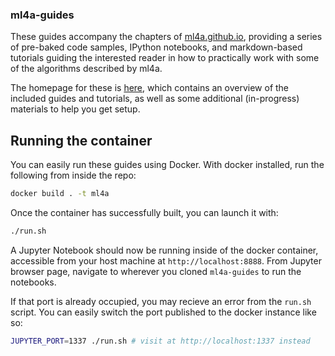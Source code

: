 ### ml4a-guides

These guides accompany the chapters of [ml4a.github.io](http://ml4a.github.io), providing a series of pre-baked code samples, IPython notebooks, and markdown-based tutorials guiding the interested reader in how to practically work with some of the algorithms described by ml4a.

The homepage for these is [here](http://ml4a.github.io/guides), which contains an overview of the included guides and tutorials, as well as some additional (in-progress) materials to help you get setup.

## Running the container

You can easily run these guides using Docker. With docker installed, run the following from inside the repo:

```bash
docker build . -t ml4a
```

Once the container has successfully built, you can launch it with:

```bash
./run.sh
```

A Jupyter Notebook should now be running inside of the docker container, accessible from your host machine at `http://localhost:8888`. From Jupyter browser page, navigate to wherever you cloned `ml4a-guides` to run the notebooks. 

If that port is already occupied, you may recieve an error from the `run.sh` script. You can easily switch the port published to the docker instance like so:

```bash
JUPYTER_PORT=1337 ./run.sh # visit at http://localhost:1337 instead
```


